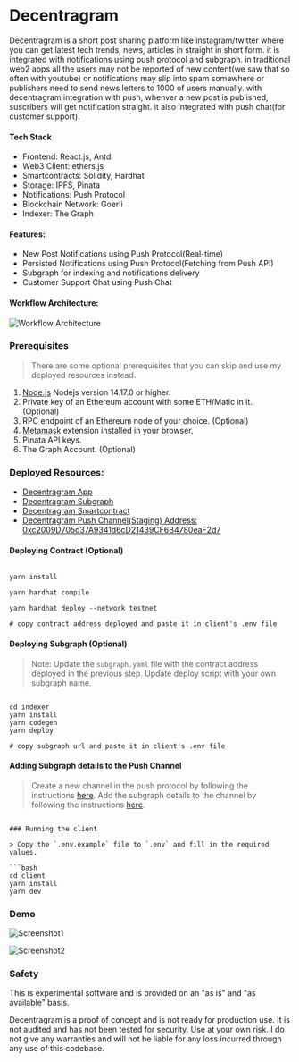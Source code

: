 # Decentragram

Decentragram is a short post sharing platform like instagram/twitter where you can get latest tech trends, news, articles in straight in short form. it is integrated with notifications using push protocol and subgraph. in traditional web2 apps all the users may not be reported of new content(we saw that so often with youtube) or notifications may slip into spam somewhere or publishers need to send news letters to 1000 of users manually. with decentragram integration with push, whenver a new post is published, suscribers will get notification straight. it also integrated with push chat(for customer support).

#### Tech Stack

- Frontend: React.js, Antd
- Web3 Client: ethers.js
- Smartcontracts: Solidity, Hardhat
- Storage: IPFS, Pinata
- Notifications: Push Protocol
- Blockchain Network: Goerli
- Indexer: The Graph

#### Features:

- New Post Notifications using Push Protocol(Real-time)
- Persisted Notifications using Push Protocol(Fetching from Push API)
- Subgraph for indexing and notifications delivery
- Customer Support Chat using Push Chat

#### Workflow Architecture:

![Workflow Architecture](https://user-images.githubusercontent.com/29351207/215774230-f9ee0451-6b47-4889-aeac-a44eaf6e7403.png)

### Prerequisites

> There are some optional prerequisites that you can skip and use my deployed resources instead.

1. [Node.js](https://nodejs.org/en/download/) Nodejs version 14.17.0 or higher.
2. Private key of an Ethereum account with some ETH/Matic in it. (Optional)
3. RPC endpoint of an Ethereum node of your choice. (Optional)
4. [Metamask](https://metamask.io/) extension installed in your browser.
5. Pinata API keys.
6. The Graph Account. (Optional)

### Deployed Resources:

- [Decentragram App](https://decentragram-sage.vercel.app/)
- [Decentragram Subgraph](https://thegraph.com/hosted-service/subgraph/salmandabbakuti/decentragram)
- [Decentragram Smartcontract](https://goerli.etherscan.io/address/0x3401aE59dA159928F504DEC7F12745Da078D9890#code)
- [Decentragram Push Channel(Staging) Address: 0xc2009D705d37A9341d6cD21439CF6B4780eaF2d7](https://staging.push.org/#/channels)

#### Deploying Contract (Optional)

```

yarn install

yarn hardhat compile

yarn hardhat deploy --network testnet

# copy contract address deployed and paste it in client's .env file

```

#### Deploying Subgraph (Optional)

> Note: Update the `subgraph.yaml` file with the contract address deployed in the previous step. Update deploy script with your own subgraph name.

```

cd indexer
yarn install
yarn codegen
yarn deploy

# copy subgraph url and paste it in client's .env file

```

#### Adding Subgraph details to the Push Channel

> Create a new channel in the push protocol by following the instructions [here](https://docs.push.org/developers/developer-guides/create-your-notif-channel). Add the subgraph details to the channel by following the instructions [here](https://docs.push.org/developers/developer-guides/sending-notifications/using-subgraph-gasless).

````

### Running the client

> Copy the `.env.example` file to `.env` and fill in the required values.

```bash
cd client
yarn install
yarn dev
````

### Demo

![Screenshot1](https://user-images.githubusercontent.com/29351207/216042938-f44d80a0-a935-45c7-a380-5a163d5a00a8.png)

![Screenshot2](https://user-images.githubusercontent.com/29351207/215773287-325e9121-c2f8-4ef0-9148-bc10c62bfa6f.png)

### Safety

This is experimental software and is provided on an "as is" and "as available" basis.

Decentragram is a proof of concept and is not ready for production use. It is not audited and has not been tested for security. Use at your own risk.
I do not give any warranties and will not be liable for any loss incurred through any use of this codebase.
